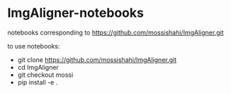 # ImgAligner-notebooks
notebooks corresponding to https://github.com/mossishahi/ImgAligner.git

to use notebooks:

- git clone https://github.com/mossishahi/ImgAligner.git
- cd ImgAligner
- git checkout mossi
- pip install -e .
